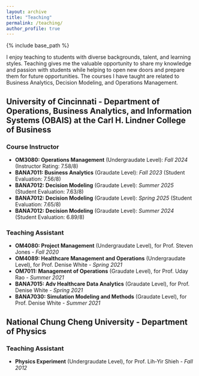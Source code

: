 ```yaml
---
layout: archive
title: "Teaching"
permalink: /teaching/
author_profile: true
---
```


{% include base_path %}

I enjoy teaching to students with diverse backgrounds, talent, and learning styles. Teaching gives me the valuable opportunity to share my knowledge and passion with students while helping to open new doors and prepare them for future opportunities. The courses I have taught are related to Business Analytics, Decision Modeling, and Operations Management.

## University of Cincinnati - Department of Operations, Business Analytics, and Information Systems (OBAIS) at the Carl H. Lindner College of Business

### Course Instructor
- **OM3080: Operations Management** (Undergraudate Level): *Fall 2024* (Instructor Rating: 7.58/8)
- **BANA7011: Business Analytics** (Graudate Level): *Fall 2023* (Student Evaluation: 7.56/8) 
- **BANA7012: Decision Modeling** (Graudate Level): *Summer 2025* (Student Evaluation: 7.63/8)
- **BANA7012: Decision Modeling** (Graudate Level): *Spring 2025* (Student Evaluation: 7.65/8)
- **BANA7012: Decision Modeling** (Graudate Level): *Summer 2024* (Student Evaluation: 6.89/8)

### Teaching Assistant
- **OM4080: Project Management** (Undergraudate Level), for Prof. Steven Jones - *Fall 2020*
- **OM4089: Healthcare Management and Operations** (Undergraudate Level), for Prof. Denise White - *Spring 2021*
- **OM7011: Management of Operations** (Graudate Level), for Prof. Uday Rao - *Summer 2021*
- **BANA7015: Adv Healthcare Data Analytics** (Graudate Level), for Prof. Denise White - *Spring 2021*
- **BANA7030: Simulation Modeling and Methods** (Graudate Level), for Prof. Denise White - *Summer 2021*

## National Chung Cheng University - Department of Physics

### Teaching Assistant
- **Physics Experiment** (Undergraudate Level), for Prof. Lih-Yir Shieh - *Fall 2012*

